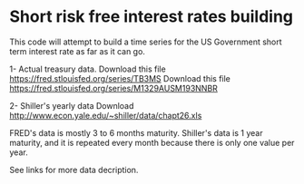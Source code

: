 # Short risk free interest rates building
This code will attempt to build a time series for the US Government short term interest rate as far as it can go.

1- Actual treasury data.
Download this file https://fred.stlouisfed.org/series/TB3MS
Download this file https://fred.stlouisfed.org/series/M1329AUSM193NNBR

2- Shiller's yearly data
Download http://www.econ.yale.edu/~shiller/data/chapt26.xls

FRED's data is mostly 3 to 6 months maturity. Shiller's data is 1 year maturity, and it is repeated every month because there is only one value per year.

See links for more data decription.
